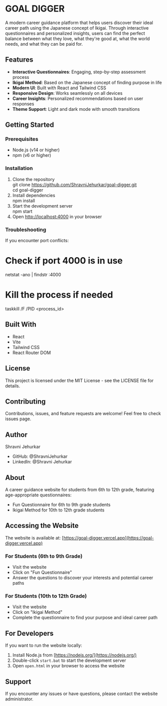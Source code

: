 # GOAL DIGGER

A modern career guidance platform that helps users discover their ideal career path using the Japanese concept of Ikigai. Through interactive questionnaires and personalized insights, users can find the perfect balance between what they love, what they're good at, what the world needs, and what they can be paid for.

## Features

- **Interactive Questionnaires**: Engaging, step-by-step assessment process
- **Ikigai Method**: Based on the Japanese concept of finding purpose in life
- **Modern UI**: Built with React and Tailwind CSS
- **Responsive Design**: Works seamlessly on all devices
- **Career Insights**: Personalized recommendations based on user responses
- **Theme Support**: Light and dark mode with smooth transitions

## Getting Started

### Prerequisites

- Node.js (v14 or higher)
- npm (v6 or higher)

### Installation

1. Clone the repository  
   git clone https://github.com/ShravniJehurkar/goal-digger.git  
   cd goal-digger
2. Install dependencies  
   npm install
3. Start the development server  
   npm start
4. Open <http://localhost:4000> in your browser

### Troubleshooting

If you encounter port conflicts:

# Check if port 4000 is in use

netstat -ano | findstr :4000

# Kill the process if needed

taskkill /F /PID <process_id>

## Built With

- React
- Vite
- Tailwind CSS
- React Router DOM

## License

This project is licensed under the MIT License - see the LICENSE file for details.

## Contributing

Contributions, issues, and feature requests are welcome! Feel free to check issues page.

## Author

Shravni Jehurkar

- GitHub: @ShravniJehurkar
- LinkedIn: @Shravni Jehurkar

## About

A career guidance website for students from 6th to 12th grade, featuring age-appropriate questionnaires:

- Fun Questionnaire for 6th to 9th grade students
- Ikigai Method for 10th to 12th grade students

## Accessing the Website

The website is available at: [https://goal-digger.vercel.app](https://goal-digger.vercel.app)

### For Students (6th to 9th Grade)

- Visit the website
- Click on "Fun Questionnaire"
- Answer the questions to discover your interests and potential career paths

### For Students (10th to 12th Grade)

- Visit the website
- Click on "Ikigai Method"
- Complete the questionnaire to find your purpose and ideal career path

## For Developers

If you want to run the website locally:

1. Install Node.js from [https://nodejs.org/](https://nodejs.org/)
2. Double-click `start.bat` to start the development server
3. Open `open.html` in your browser to access the website

## Support

If you encounter any issues or have questions, please contact the website administrator.
